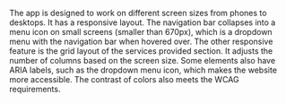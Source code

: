 The app is designed to work on different screen sizes from phones to desktops. It has a responsive layout. The navigation bar collapses into a menu icon on small screens (smaller than 670px), which is a dropdown menu with the navigation bar when hovered over. The other responsive feature is the grid layout of the services provided section. It adjusts the number of columns based on the screen size. Some elements also have ARIA labels, such as the dropdown menu icon, which makes the website more accessible. The contrast of colors also meets the WCAG requirements.